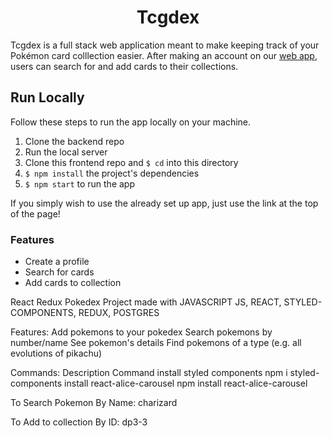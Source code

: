 <h1 align="center">Tcgdex</h1>

<p>Tcgdex is a full stack web application meant to make keeping track of your Pokémon card colllection easier. After making an account on our <a href="https://tcgdex.netlify.app/">web app</a>, users can search for and add cards to their collections.</p>

<h2>Run Locally</h2>

Follow these steps to run the app locally on your machine.<p>

1. Clone the backend repo
2. Run the local server
3. Clone this frontend repo and `$ cd` into this directory
4. `$ npm install` the project's dependencies
  5. `$ npm start` to run the app
  
  If you simply wish to use the already set up app, just use the link at the top of the page!
  

<h3>Features</h3>
 
 * Create a profile
 * Search for cards
 * Add cards to collection

  
React Redux Pokedex
Project made with JAVASCRIPT JS, REACT, STYLED-COMPONENTS, REDUX, POSTGRES


Features:
Add pokemons to your pokedex
Search pokemons by number/name
See pokemon's details
Find pokemons of a type (e.g. all evolutions of pikachu)



Commands:
Description     	                   Command
install styled components	       npm i styled-components
install react-alice-carousel       npm install react-alice-carousel



To Search Pokemon
By Name: charizard

To Add to collection
By ID: dp3-3
